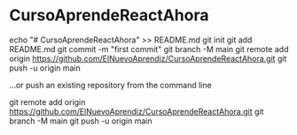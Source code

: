 # CursoAprendeReactAhora

echo "# CursoAprendeReactAhora" >> README.md
git init
git add README.md
git commit -m "first commit"
git branch -M main
git remote add origin https://github.com/ElNuevoAprendiz/CursoAprendeReactAhora.git
git push -u origin main

…or push an existing repository from the command line

git remote add origin https://github.com/ElNuevoAprendiz/CursoAprendeReactAhora.git
git branch -M main
git push -u origin main
